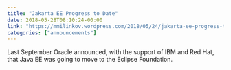 ```yaml
---
title: "Jakarta EE Progress to Date"
date: 2018-05-28T08:10:24-00:00
link: "https://mmilinkov.wordpress.com/2018/05/24/jakarta-ee-progress-to-date/"
categories: ["announcements"]
---
```


Last September Oracle announced, with the support of IBM and Red Hat, that Java EE was going to move to the Eclipse Foundation.
